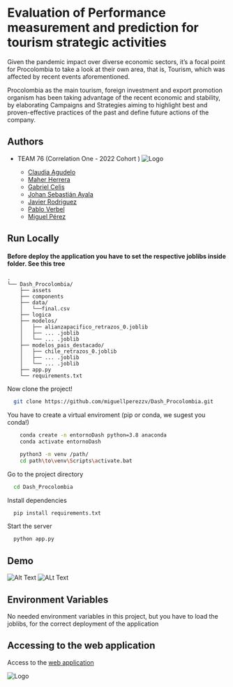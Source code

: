 
# Evaluation of Performance measurement and prediction for tourism strategic activities

Given the pandemic impact over diverse economic sectors, 
it’s a focal point for Procolombia to take a look at their own area, that is, Tourism, which was affected by recent events aforementioned. 

Procolombia as the main tourism, foreign investment and export promotion organism has been taking advantage of the recent economic and stability, by elaborating Campaigns and Strategies aiming to highlight best and proven-effective practices of the past and define future actions of the company.


## Authors
- TEAM 76 (Correlation One - 2022 Cohort )
![Logo](https://i.ibb.co/WPM0v5y/team-76.jpg)

  - [Claudia Agudelo](mailto:cjohana031@outlook.com)
  - [Maher Herrera](mailto:maherstehisy@gmail.com)
  - [Gabriel Celis](mailto:gabocp@yahoo.co)
  - [Johan Sebastián Ayala](mailto:jsaj360@gmail.com)
  - [Javier Rodriguez](mailto:javier.rodriguezb@gmail.com)
  - [Pablo Verbel](mailto:pabloverbel@live.com)
  - [Miguel Pérez](mailto:miguellperezzv@gmail.com)


## Run Locally

#### Before deploy the application you have to set the respective joblibs inside folder. See this tree

```
.
└── Dash_Procolombia/
    ├── assets
    ├── components
    ├── data/
    │   └──final.csv
    ├── logica
    ├── modelos/
    │   ├── alianzapacifico_retrazos_0.joblib
    │   ├── ... .joblib
    │   └── ... .joblib
    ├── modelos_pais_destacado/
    │   ├── chile_retrazos_0.joblib
    │   ├── ... .joblib
    │   └── ... .joblib
    ├── app.py
    └── requirements.txt
```
Now clone the project!

```bash
  git clone https://github.com/miguellperezzv/Dash_Procolombia.git
```
You have to create a virtual enviroment (pip or conda, we sugest you conda!)

```bash
    conda create -n entornoDash python=3.8 anaconda
    conda activate entornoDash
```
```bash
    python3 -m venv /path/
    cd path\to\venv\Scripts\activate.bat
```

Go to the project directory

```bash
  cd Dash_Procolombia
```

Install dependencies

```bash
  pip install requirements.txt
```

Start the server

```bash
  python app.py
```


## Demo

![Alt Text](https://media.giphy.com/media/etWq74S1OZXKlfnnPU/giphy.gif)
![ALt Text](https://media.giphy.com/media/HNuzSBXk5HdPSKTsaJ/giphy.gif)


## Environment Variables

No needed environment variables in this project, but you have to load the joblibs, for the correct deployment of the application




## Accessing to the web application

Access to the [web application](http://team76ds4a.gq:9000/)


    
![Logo](https://i.ibb.co/WPM0v5y/team-76.jpg)

